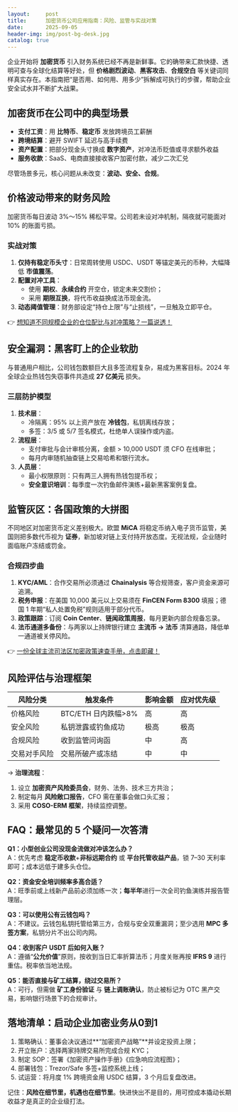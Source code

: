 ```yaml
---
layout:     post
title:      加密货币公司应用指南：风险、监管与实战对策
date:       2025-09-05
header-img: img/post-bg-desk.jpg
catalog: true
---
```


企业开始将 **加密货币** 引入财务系统已经不再是新鲜事。它的确带来汇款快捷、透明可查与全球化结算等好处，但 **价格剧烈波动**、**黑客攻击**、**合规空白** 等关键词同样真实存在。本指南把“是否用、如何用、用多少”拆解成可执行的步骤，帮助企业安全试水并不断扩大战果。

## 加密货币在公司中的典型场景

- **支付工资**：用 **比特币**、**稳定币** 发放跨境员工薪酬  
- **跨境结算**：避开 SWIFT 延迟与高手续费  
- **资产配置**：把部分现金头寸换成 **数字资产**，对冲法币贬值或寻求额外收益  
- **服务收款**：SaaS、电商直接接收客户加密付款，减少二次汇兑

尽管场景多元，核心问题从未改变：**波动、安全、合规**。

## 价格波动带来的财务风险

加密货币每日波动 3%～15% 稀松平常。公司若未设对冲机制，隔夜就可能面对 10% 的账面亏损。

### 实战对策  
1. **仅持有稳定币头寸**：日常周转使用 USDC、USDT 等锚定美元的币种，大幅降低 **市值震荡**。  
2. **配置对冲工具**：  
   - 使用 **期权**、**永续合约** 开空仓，锁定未来交割价；  
   - 采用 **期限互换**，将代币收益换成法币现金流。  
3. **动态阈值管理**：财务部设定“持仓上限”与“止损线”，一旦触及立即平仓。

👉 [想知道不同规模企业的仓位配比与对冲策略？一篇说透！](https://okxdog.com/)

## 安全漏洞：黑客盯上的企业软肋

与普通用户相比，公司钱包数额巨大且多签流程复杂，易成为黑客目标。2024 年全球企业热钱包失窃事件共造成 **27 亿美元** 损失。

### 三层防护模型  
1. **技术层**：  
   - 冷隔离：95% 以上资产放在 **冷钱包**，私钥离线存放；  
   - 多签：3/5 或 5/7 签名模式，杜绝单人误操作或内盗。  
2. **流程层**：  
   - 支付审批与会计审核分离，金额 > 10,000 USDT 须 CFO 在线审批；  
   - 每月内审随机抽查链上交易哈希和银行流水。  
3. **人员层**：  
   - 最小权限原则：只有两三人拥有热钱包提币权；  
   - **安全意识培训**：每季度一次钓鱼邮件演练+最新黑客案例复盘。

## 监管灰区：各国政策的大拼图

不同地区对加密货币定义差别极大。欧盟 **MiCA** 将稳定币纳入电子货币监管，美国则把多数代币视为 **证券**，新加坡对链上支付持开放态度。无视法规，企业随时面临账户冻结或罚金。

### 合规四步曲  
1. **KYC/AML**：合作交易所必须通过 **Chainalysis** 等合规筛查，客户资金来源可追溯。  
2. **税务申报**：在美国 10,000 美元以上交易须在 **FinCEN Form 8300** 填报；德国 1 年期“私人处置免税”规则适用于部分代币。  
3. **政策跟踪**：订阅 **Coin Center**、**链闻政策周报**，每月更新内部合规备忘录。  
4. **法币通道多备份**：与两家以上持牌银行建立 **主流币 → 法币** 清算通路，降低单一通道被关停风险。

👉 [一份全球主流司法区加密政策速查手册，点击即藏！](https://okxdog.com/)

## 风险评估与治理框架

| 风险分类 | 触发条件 | 影响金额 | 应对优先级 |
|---|---|---|---|
| 价格风险 | BTC/ETH 日内跌幅>8% | 高 | 高 |
| 安全风险 | 私钥泄露或钓鱼成功 | 极高 | 极高 |
| 合规风险 | 收到监管问询函 | 中 | 高 |
| 交易对手风险 | 交易所破产或冻结 | 中 | 中 |

→ **治理流程**：  
1. 设立 **加密资产风险委员会**，财务、法务、技术三方共治；  
2. 制定每月 **风险敞口报告**，CFO 需在董事会做口头汇报；  
3. 采用 **COSO-ERM 框架**，持续监控调整。

## FAQ：最常见的 5 个疑问一次答清

**Q1：小型创业公司没现金流做对冲该怎么办？**  
A：优先考虑 **稳定币收款**+**非标远期合约** 或 **平台托管收益产品**，锁 7–30 天利率即可；成本远低于建多头仓位。

**Q2：资金安全培训频率多高合适？**  
A：旺季前或上线新产品前必须加练一次；**每半年**进行一次全司钓鱼演练并报告管理层。

**Q3：可以使用公有云钱包吗？**  
A：不建议。云钱包私钥托管给第三方，合规与安全双重漏洞；至少选用 **MPC 多签方案**，私钥分片不出公司内网。

**Q4：收到客户 USDT 后如何入账？**  
A：遵循“**公允价值**”原则，按收到当日汇率折算法币；月度关账再按 **IFRS 9** 进行重估。税率依当地法规。

**Q5：能否直接与矿工结算，绕过交易所？**  
A：可行，但需做 **矿工身份验证** 与 **链上调账确认**，防止被标记为 OTC 黑产交易，影响银行场景下的合规审计。

## 落地清单：启动企业加密业务从0到1

1. 策略确认：董事会决议通过**“加密资产战略”**并设定投资上限；  
2. 开立账户：选择两家持牌交易所完成合规 KYC；  
3. 制定 SOP：签署《加密资产操作手册》《应急响应流程图》；  
4. 部署钱包：Trezor/Safe 多签+监控系统上线；  
5. 试运营：将月度 1% 跨境资金用 USDC 结算，3 个月后复盘改进。

记住：**风险在细节里，机遇也在细节里**。快进快出不是目的，用可控成本撬动长期收益才是真正的企业级打法。